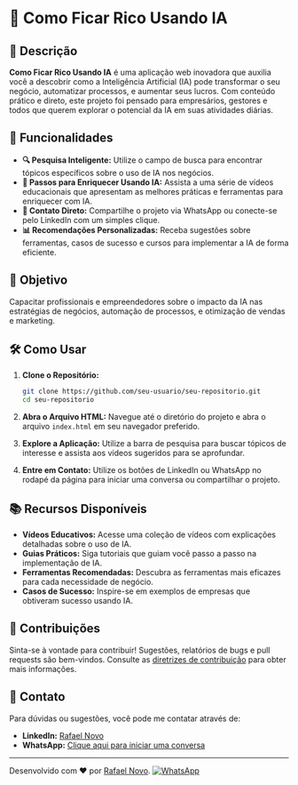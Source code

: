 # 🤖 Como Ficar Rico Usando IA


## 📜 Descrição

**Como Ficar Rico Usando IA** é uma aplicação web inovadora que auxilia você a descobrir como a Inteligência Artificial (IA) pode transformar o seu negócio, automatizar processos, e aumentar seus lucros. Com conteúdo prático e direto, este projeto foi pensado para empresários, gestores e todos que querem explorar o potencial da IA em suas atividades diárias.

## 🚀 Funcionalidades

- **🔍 Pesquisa Inteligente:** Utilize o campo de busca para encontrar tópicos específicos sobre o uso de IA nos negócios.
- **🎥 Passos para Enriquecer Usando IA:** Assista a uma série de vídeos educacionais que apresentam as melhores práticas e ferramentas para enriquecer com IA.
- **💬 Contato Direto:** Compartilhe o projeto via WhatsApp ou conecte-se pelo LinkedIn com um simples clique.
- **📊 Recomendações Personalizadas:** Receba sugestões sobre ferramentas, casos de sucesso e cursos para implementar a IA de forma eficiente.

## 🎯 Objetivo

Capacitar profissionais e empreendedores sobre o impacto da IA nas estratégias de negócios, automação de processos, e otimização de vendas e marketing.

## 🛠️ Como Usar

1. **Clone o Repositório:**
    ```bash
    git clone https://github.com/seu-usuario/seu-repositorio.git
    cd seu-repositorio
    ```

2. **Abra o Arquivo HTML:** Navegue até o diretório do projeto e abra o arquivo `index.html` em seu navegador preferido.

3. **Explore a Aplicação:** Utilize a barra de pesquisa para buscar tópicos de interesse e assista aos vídeos sugeridos para se aprofundar.

4. **Entre em Contato:** Utilize os botões de LinkedIn ou WhatsApp no rodapé da página para iniciar uma conversa ou compartilhar o projeto.

## 📚 Recursos Disponíveis

- **Vídeos Educativos:** Acesse uma coleção de vídeos com explicações detalhadas sobre o uso de IA.
- **Guias Práticos:** Siga tutoriais que guiam você passo a passo na implementação de IA.
- **Ferramentas Recomendadas:** Descubra as ferramentas mais eficazes para cada necessidade de negócio.
- **Casos de Sucesso:** Inspire-se em exemplos de empresas que obtiveram sucesso usando IA.

## 🤝 Contribuições

Sinta-se à vontade para contribuir! Sugestões, relatórios de bugs e pull requests são bem-vindos. Consulte as [diretrizes de contribuição](CONTRIBUTING.md) para obter mais informações.

## 📧 Contato

Para dúvidas ou sugestões, você pode me contatar através de:

- **LinkedIn:** [Rafael Novo](https://www.linkedin.com/in/rafaelnovomarketing/)
- **WhatsApp:** [Clique aqui para iniciar uma conversa](https://wa.me/5511951681113?text=Ol%C3%A1,%20vi%20seu%20projeto%20e%20gostei!%20Pode%20me%20falar%20mais?)

---

Desenvolvido com ❤️ por [Rafael Novo](https://www.linkedin.com/in/rafaelnovomarketing/).
[![WhatsApp](https://img.shields.io/badge/WhatsApp-25D366?style=for-the-badge&logo=whatsapp&logoColor=white)](https://wa.me/5511951681113?text=Ol%C3%A1,%20vi%20seu%20projeto%20e%20gostei!%20Pode%20me%20falar%20mais?)

